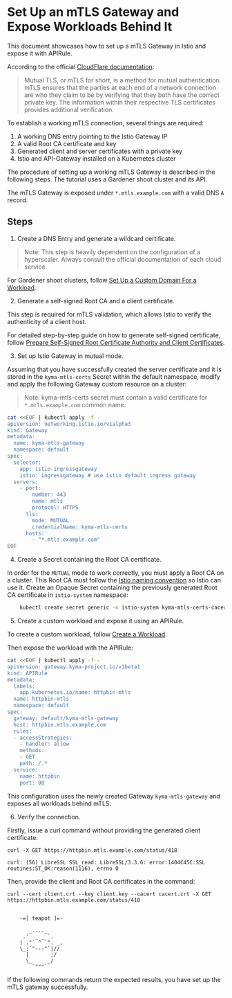 # Set Up an mTLS Gateway and Expose Workloads Behind It

This document showcases how to set up a mTLS Gateway in Istio and expose it with APIRule.

According to the official [CloudFlare documentation](https://www.cloudflare.com/learning/access-management/what-is-mutual-tls/):
>Mutual TLS, or mTLS for short, is a method for mutual authentication. mTLS ensures that the parties at each end of a network connection are who they claim to be by verifying that they both have the correct private key. The information within their respective TLS certificates provides additional verification.

To establish a working mTLS connection, several things are required:

1. A working DNS entry pointing to the Istio Gateway IP
2. A valid Root CA certificate and key
3. Generated client and server certificates with a private key
4. Istio and API-Gateway installed on a Kubernetes cluster

The procedure of setting up a working mTLS Gateway is described in the following steps. The tutorial uses a Gardener shoot cluster and its API.

The mTLS Gateway is exposed under `*.mtls.example.com` with a valid DNS `A` record.

## Steps

1. Create a DNS Entry and generate a wildcard certificate.

> Note: This step is heavily dependent on the configuration of a hyperscaler. Always consult the official documentation of each cloud service.

For Gardener shoot clusters, follow [Set Up a Custom Domain For a Workload](01-10-setup-custom-domain-for-workload.md).

2. Generate a self-signed Root CA and a client certificate.

This step is required for mTLS validation, which allows Istio to verify the authenticity of a client host.

For detailed step-by-step guide on how to generate self-signed certificate, follow [Prepare Self-Signed Root Certificate Authority and Client Certificates](01-60-security/01-61-mtls-selfsign-client-certicate.md).

3. Set up Istio Gateway in mutual mode.

Assuming that you have successfully created the server certificate and it is stored in the `kyma-mtls-certs` Secret within the default namespace, modify and apply the following Gateway custom resource on a cluster:

> Note: kyma-mtls-certs secret must contain a valid certificate for `*.mtls.example.com` common name.
```sh
cat <<EOF | kubectl apply -f -
apiVersion: networking.istio.io/v1alpha3
kind: Gateway
metadata:
  name: kyma-mtls-gateway
  namespace: default
spec:
  selector:
    app: istio-ingressgateway
    istio: ingressgateway # use istio default ingress gateway
  servers:
    - port:
        number: 443
        name: mtls
        protocol: HTTPS
      tls:
        mode: MUTUAL
        credentialName: kyma-mtls-certs
      hosts:
        - "*.mtls.example.com"
EOF
```

4. Create a Secret containing the Root CA certificate.

In order for the `MUTUAL` mode to work correctly, you must apply a Root CA on a cluster. This Root CA must follow the [Istio naming convention](https://istio.io/latest/docs/reference/config/networking/gateway/#ServerTLSSettings) so Istio can use it.
Create an Opaque Secret containing the previously generated Root CA certificate in `istio-system` namespace:

```sh
    kubectl create secret generic -n istio-system kyma-mtls-certs-cacert --from-file=cacert=cacert.crt
```

5. Create a custom workload and expose it using an APIRule.

To create a custom workload, follow [Create a Workload](01-00-create-workload.md).

Then expose the workload with the APIRule:

```sh
cat <<EOF | kubectl apply -f -
apiVersion: gateway.kyma-project.io/v1beta1
kind: APIRule
metadata:
  labels:
    app.kubernetes.io/name: httpbin-mtls
  name: httpbin-mtls
  namespace: default
spec:
  gateway: default/kyma-mtls-gateway
  host: httpbin.mtls.example.com
  rules:
  - accessStrategies:
    - handler: allow
    methods:
    - GET
    path: /.*
  service:
    name: httpbin
    port: 80
```

This configuration uses the newly created Gateway `kyma-mtls-gateway` and exposes all workloads behind mTLS.

6. Verify the connection.

Firstly, issue a curl command without providing the generated client certificate:
```
curl -X GET https://httpbin.mtls.example.com/status/418

curl: (56) LibreSSL SSL_read: LibreSSL/3.3.6: error:1404C45C:SSL routines:ST_OK:reason(1116), errno 0
```

Then, provide the client and Root CA certificates in the command:
```
curl --cert client.crt --key client.key --cacert cacert.crt -X GET https://httpbin.mtls.example.com/status/418


    -=[ teapot ]=-

       _...._
     .'  _ _ `.
    | ."` ^ `". _,
    \_;`"---"`|//
      |       ;/
      \_     _/
        `"""`
```

If the following commands return the expected results, you have set up the mTLS gateway successfully.